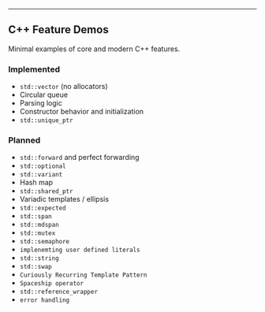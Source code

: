 
---

## C++ Feature Demos

Minimal examples of core and modern C++ features.

### Implemented

* `std::vector` (no allocators)
* Circular queue
* Parsing logic
* Constructor behavior and initialization
* `std::unique_ptr`


### Planned

* `std::forward` and perfect forwarding
* `std::optional`
* `std::variant`
* Hash map
* `std::shared_ptr`
* Variadic templates / ellipsis
* `std::expected`
* `std::span`
* `std::mdspan`
* `std::mutex`
* `std::semaphore`
* `implenemting user defined literals`
* `std::string`
* `std::swap`
* `Curiously Recurring Template Pattern`
* `Spaceship operator`
* `std::reference_wrapper`
* `error handling`

